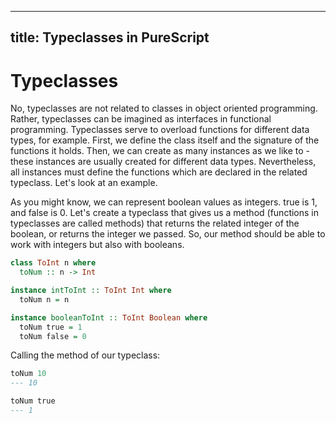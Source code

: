 ---
title: Typeclasses in PureScript 
----

# Typeclasses 

No, typeclasses are not related to classes in object oriented programming. Rather, typeclasses can be imagined as interfaces in functional programming. Typeclasses serve to overload functions for different data types, for example. First, we define the class itself and the signature of the functions it holds. Then, we can create as many instances as we like to - these instances are usually created for different data types. Nevertheless, all instances must define the functions which are declared in the related typeclass. Let's look at an example. 

As you might know, we can represent boolean values as integers. true is 1, and false is 0. Let's create a typeclass that gives us a method (functions in typeclasses are called methods) that returns the related integer of the boolean, or returns the integer we passed. So, our method should be able to work with integers but also with booleans. 

```haskell 
class ToInt n where 
  toNum :: n -> Int 

instance intToInt :: ToInt Int where 
  toNum n = n 

instance booleanToInt :: ToInt Boolean where
  toNum true = 1 
  toNum false = 0 
```

Calling the method of our typeclass: 

```haskell 
toNum 10 
--- 10

toNum true 
--- 1
```